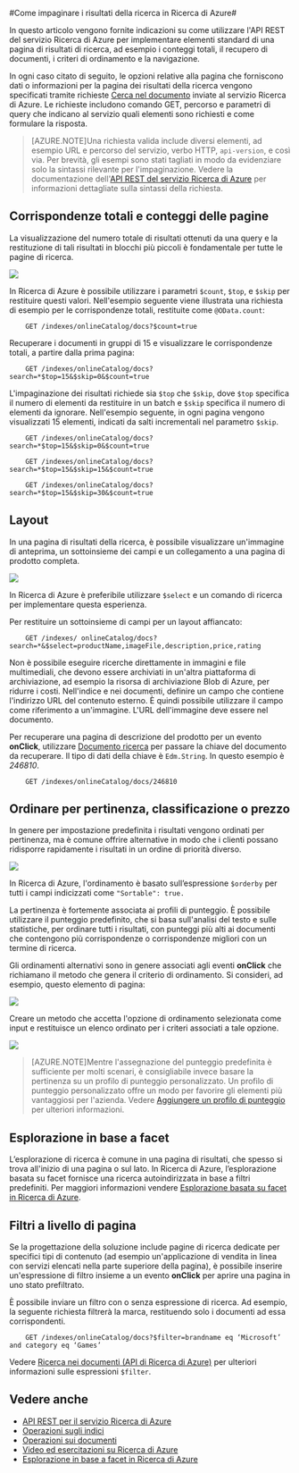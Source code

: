 <properties 
	pageTitle="Come impaginare i risultati della ricerca in Ricerca di Azure" 
	description="Impaginazione in Ricerca di Azure" 
	services="search" 
	documentationCenter="" 
	authors="HeidiSteen" 
	manager="mblythe" 
	editor=""/>

<tags 
	ms.service="search" 
	ms.devlang="rest-api" 
	ms.workload="search" 
	ms.topic="article" 
	ms.tgt_pltfrm="na" 
	ms.date="04/16/2015" 
	ms.author="heidist"/>

#Come impaginare i risultati della ricerca in Ricerca di Azure#

In questo articolo vengono fornite indicazioni su come utilizzare l'API REST del servizio Ricerca di Azure per implementare elementi standard di una pagina di risultati di ricerca, ad esempio i conteggi totali, il recupero di documenti, i criteri di ordinamento e la navigazione.
 
In ogni caso citato di seguito, le opzioni relative alla pagina che forniscono dati o informazioni per la pagina dei risultati della ricerca vengono specificati tramite richieste [Cerca nel documento](http://msdn.microsoft.com/library/azure/dn798927.aspx) inviate al servizio Ricerca di Azure. Le richieste includono comando GET, percorso e parametri di query che indicano al servizio quali elementi sono richiesti e come formulare la risposta.

> [AZURE.NOTE]Una richiesta valida include diversi elementi, ad esempio URL e percorso del servizio, verbo HTTP, `api-version`, e così via. Per brevità, gli esempi sono stati tagliati in modo da evidenziare solo la sintassi rilevante per l'impaginazione. Vedere la documentazione dell'[API REST del servizio Ricerca di Azure](http://msdn.microsoft.com/library/azure/dn798935.aspx) per informazioni dettagliate sulla sintassi della richiesta.

## Corrispondenze totali e conteggi delle pagine ##

La visualizzazione del numero totale di risultati ottenuti da una query e la restituzione di tali risultati in blocchi più piccoli è fondamentale per tutte le pagine di ricerca.

![][1]
 
In Ricerca di Azure è possibile utilizzare i parametri `$count`, `$top`, e `$skip` per restituire questi valori. Nell'esempio seguente viene illustrata una richiesta di esempio per le corrispondenze totali, restituite come `@OData.count`:

    	GET /indexes/onlineCatalog/docs?$count=true

Recuperare i documenti in gruppi di 15 e visualizzare le corrispondenze totali, a partire dalla prima pagina:

		GET /indexes/onlineCatalog/docs?search=*$top=15&$skip=0&$count=true

L'impaginazione dei risultati richiede sia `$top` che `$skip`, dove `$top` specifica il numero di elementi da restituire in un batch e `$skip` specifica il numero di elementi da ignorare. Nell'esempio seguente, in ogni pagina vengono visualizzati 15 elementi, indicati da salti incrementali nel parametro `$skip`.

    	GET /indexes/onlineCatalog/docs?search=*$top=15&$skip=0&$count=true

    	GET /indexes/onlineCatalog/docs?search=*$top=15&$skip=15&$count=true

    	GET /indexes/onlineCatalog/docs?search=*$top=15&$skip=30&$count=true

## Layout  ##

In una pagina di risultati della ricerca, è possibile visualizzare un'immagine di anteprima, un sottoinsieme dei campi e un collegamento a una pagina di prodotto completa.

 ![][2]
 
In Ricerca di Azure è preferibile utilizzare `$select` e un comando di ricerca per implementare questa esperienza.

Per restituire un sottoinsieme di campi per un layout affiancato:

    	GET /indexes/ onlineCatalog/docs?search=*&$select=productName,imageFile,description,price,rating 

Non è possibile eseguire ricerche direttamente in immagini e file multimediali, che devono essere archiviati in un'altra piattaforma di archiviazione, ad esempio la risorsa di archiviazione Blob di Azure, per ridurre i costi. Nell'indice e nei documenti, definire un campo che contiene l'indirizzo URL del contenuto esterno. È quindi possibile utilizzare il campo come riferimento a un'immagine. L'URL dell'immagine deve essere nel documento.

Per recuperare una pagina di descrizione del prodotto per un evento **onClick**, utilizzare [Documento ricerca](http://msdn.microsoft.com/library/azure/dn798929.aspx) per passare la chiave del documento da recuperare. Il tipo di dati della chiave è `Edm.String`. In questo esempio è *246810*.
   
    	GET /indexes/onlineCatalog/docs/246810

## Ordinare per pertinenza, classificazione o prezzo ##

In genere per impostazione predefinita i risultati vengono ordinati per pertinenza, ma è comune offrire alternative in modo che i clienti possano ridisporre rapidamente i risultati in un ordine di priorità diverso.

 ![][3]

In Ricerca di Azure, l'ordinamento è basato sull’espressione `$orderby` per tutti i campi indicizzati come `"Sortable": true.`

La pertinenza è fortemente associata ai profili di punteggio. È possibile utilizzare il punteggio predefinito, che si basa sull'analisi del testo e sulle statistiche, per ordinare tutti i risultati, con punteggi più alti ai documenti che contengono più corrispondenze o corrispondenze migliori con un termine di ricerca.

Gli ordinamenti alternativi sono in genere associati agli eventi **onClick** che richiamano il metodo che genera il criterio di ordinamento. Si consideri, ad esempio, questo elemento di pagina:

 ![][4]

Creare un metodo che accetta l'opzione di ordinamento selezionata come input e restituisce un elenco ordinato per i criteri associati a tale opzione.

 ![][5]
 
> [AZURE.NOTE]Mentre l'assegnazione del punteggio predefinita è sufficiente per molti scenari, è consigliabile invece basare la pertinenza su un profilo di punteggio personalizzato. Un profilo di punteggio personalizzato offre un modo per favorire gli elementi più vantaggiosi per l'azienda. Vedere [Aggiungere un profilo di punteggio](http://msdn.microsoft.com/library/azure/dn798928.aspx) per ulteriori informazioni.

## Esplorazione in base a facet ##

L’esplorazione di ricerca è comune in una pagina di risultati, che spesso si trova all'inizio di una pagina o sul lato. In Ricerca di Azure, l’esplorazione basata su facet fornisce una ricerca autoindirizzata in base a filtri predefiniti. Per maggiori informazioni vendere [Esplorazione basata su facet in Ricerca di Azure](search-faceted-navigation.md).

## Filtri a livello di pagina ##

Se la progettazione della soluzione include pagine di ricerca dedicate per specifici tipi di contenuto \(ad esempio un'applicazione di vendita in linea con servizi elencati nella parte superiore della pagina\), è possibile inserire un'espressione di filtro insieme a un evento **onClick** per aprire una pagina in uno stato prefiltrato.

È possibile inviare un filtro con o senza espressione di ricerca. Ad esempio, la seguente richiesta filtrerà la marca, restituendo solo i documenti ad essa corrispondenti.

    	GET /indexes/onlineCatalog/docs?$filter=brandname eq ‘Microsoft’ and category eq ‘Games’

Vedere [Ricerca nei documenti \(API di Ricerca di Azure\)](http://msdn.microsoft.com/library/azure/dn798927.aspx) per ulteriori informazioni sulle espressioni `$filter`.

## Vedere anche ##

- [API REST per il servizio Ricerca di Azure](http://msdn.microsoft.com/library/azure/dn798935.aspx)
- [Operazioni sugli indici](http://msdn.microsoft.com/library/azure/dn798918.aspx)
- [Operazioni sui documenti](http://msdn.microsoft.com/library/azure/dn800962.aspx)
- [Video ed esercitazioni su Ricerca di Azure](http://msdn.microsoft.com/library/azure/dn818681.aspx)
- [Esplorazione in base a facet in Ricerca di Azure](search-faceted-navigation.md)


<!--Image references-->
[1]: ./media/search-pagination-page-layout/Pages-1-Viewing1ofNResults.PNG
[2]: ./media/search-pagination-page-layout/Pages-2-Tiled.PNG
[3]: ./media/search-pagination-page-layout/Pages-3-SortBy.png
[4]: ./media/search-pagination-page-layout/Pages-4-SortbyRelevance.png
[5]: ./media/search-pagination-page-layout/Pages-5-BuildSort.png
<!--HONumber=54-->